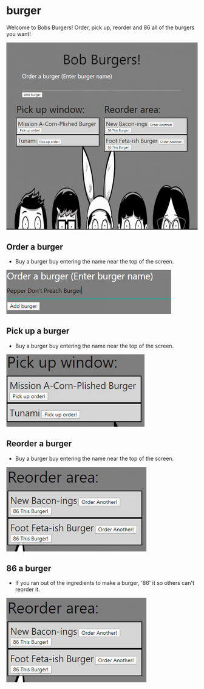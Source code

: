 # burger
Welcome to Bobs Burgers! Order, pick up, reorder and 86 all of the burgers you want!

![Home Page](./readme_pics/home.PNG)

## Order a burger 

* Buy a burger buy entering the name near the top of the screen.

![Order burger](./readme_pics/order.PNG)

## Pick up a burger 

* Buy a burger buy entering the name near the top of the screen.

![Pick up burger](./readme_pics/pickUp.PNG)

## Reorder a burger 

* Buy a burger buy entering the name near the top of the screen.

![Reorder burger](./readme_pics/reorder.PNG)

## 86 a burger 

* If you ran out of the ingredients to make a burger, '86' it so others can't reorder it.

![86 burger](./readme_pics/reorder.PNG)

